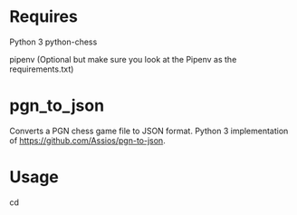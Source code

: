 # Requires

Python 3 
python-chess

pipenv (Optional but make sure you look at the Pipenv as the requirements.txt)

# pgn_to_json

Converts a PGN chess game file to JSON format. Python 3 implementation of https://github.com/Assios/pgn-to-json.

# Usage

cd <script directory>

pipenv shell
python pgn_to_json.py mygame.pgn

There are Pipfile and Pipfile.lock included for pipenv usage. This assumes there is a mygame.pgn file in the same folder

Pass in the .pgn files you want to convert as args.

